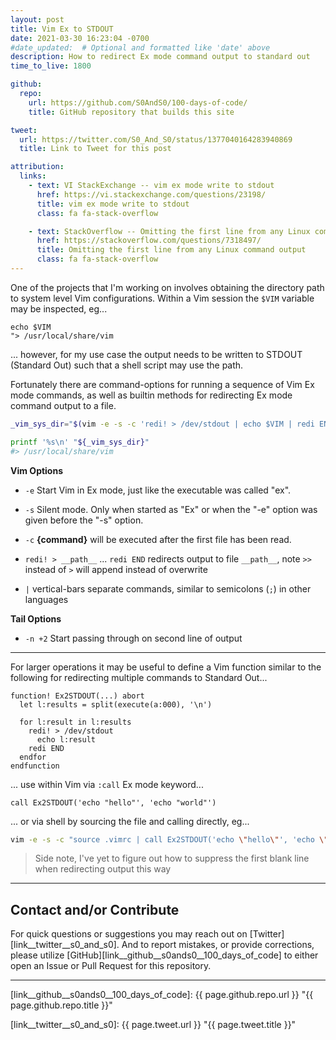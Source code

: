 ```yaml
---
layout: post
title: Vim Ex to STDOUT
date: 2021-03-30 16:23:04 -0700
#date_updated:  # Optional and formatted like 'date' above
description: How to redirect Ex mode command output to standard out
time_to_live: 1800

github:
  repo:
    url: https://github.com/S0AndS0/100-days-of-code/
    title: GitHub repository that builds this site

tweet:
  url: https://twitter.com/S0_And_S0/status/1377040164283940869
  title: Link to Tweet for this post

attribution:
  links:
    - text: VI StackExchange -- vim ex mode write to stdout
      href: https://vi.stackexchange.com/questions/23198/
      title: vim ex mode write to stdout
      class: fa fa-stack-overflow

    - text: StackOverflow -- Omitting the first line from any Linux command output
      href: https://stackoverflow.com/questions/7318497/
      title: Omitting the first line from any Linux command output
      class: fa fa-stack-overflow
---
```




One of the projects that I'm working on involves obtaining the directory path to system level Vim configurations. Within a Vim session the `$VIM` variable may be inspected, eg...


```vim
echo $VIM
"> /usr/local/share/vim
```


... however, for my use case the output needs to be written to STDOUT (Standard Out) such that a shell script may use the path.


Fortunately there are command-options for running a sequence of Vim Ex mode commands, as well as builtin methods for redirecting Ex mode command output to a file.


```bash
_vim_sys_dir="$(vim -e -s -c 'redi! > /dev/stdout | echo $VIM | redi END | qa' | tail -n +2)"

printf '%s\n' "${_vim_sys_dir}"
#> /usr/local/share/vim
```


**Vim Options**


- `-e` Start Vim in Ex mode, just like the executable was called "ex".

- `-s` Silent mode.  Only when started as "Ex" or when the "-e" option was given before the "-s" option.

- `-c` **{command}** will be executed after the first file has been read.

- `redi! > __path__` ... `redi END` redirects output to file `__path__`, note `>>` instead of `>` will append instead of overwrite

- `|` vertical-bars separate commands, similar to semicolons (`;`) in other languages


**Tail Options**


- `-n +2` Start passing through on second line of output


---


For larger operations it may be useful to define a Vim function similar to the following for redirecting multiple commands to Standard Out...


```vim
function! Ex2STDOUT(...) abort
  let l:results = split(execute(a:000), '\n')

  for l:result in l:results
    redi! > /dev/stdout
      echo l:result
    redi END
  endfor
endfunction
```


... use within Vim via `:call` Ex mode keyword...


```vim
call Ex2STDOUT('echo "hello"', 'echo "world"')
```


... or via shell by sourcing the file and calling directly, eg...


```bash
vim -e -s -c "source .vimrc | call Ex2STDOUT('echo \"hello\"', 'echo \"world\"') | qa" | tail -n +2
```


> Side note, I've yet to figure out how to suppress the first blank line when redirecting output this way


______


## Contact and/or Contribute
[heading__contact_andor_contribute]: #contact-andor-contribute


For quick questions or suggestions you may reach out on [Twitter][link__twitter__s0_and_s0]. And to report mistakes, or provide corrections, please utilize [GitHub][link__github__s0ands0__100_days_of_code] to either open an Issue or Pull Request for this repository.


______



[link__github__s0ands0__100_days_of_code]: {{ page.github.repo.url }} "{{ page.github.repo.title }}"

[link__twitter__s0_and_s0]: {{ page.tweet.url }} "{{ page.tweet.title }}"

